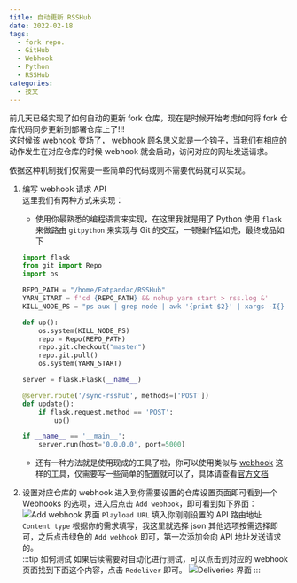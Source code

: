 ```yaml
---
title: 自动更新 RSSHub
date: 2022-02-18
tags:
  - fork repo.
  - GitHub
  - Webhook
  - Python
  - RSSHub
categories:
  - 技文
---
```


前几天已经实现了如何自动的更新 fork 仓库，现在是时候开始考虑如何将 fork 仓库代码同步更新到部署仓库上了!!!  
这时候该 [webhook](https://docs.github.com/en/developers/webhooks-and-events/webhooks/about-webhooks) 登场了， webhook 顾名思义就是一个钩子，当我们有相应的动作发生在对应仓库的时候 webhook 就会启动，访问对应的网址发送请求。

<!-- more -->

依据这种机制我们仅需要一些简单的代码或则不需要代码就可以实现。

1. 编写 webhook 请求 API  
   这里我们有两种方式来实现：

   - 使用你最熟悉的编程语言来实现，在这里我就是用了 Python
     使用 `flask` 来做路由 `gitpython` 来实现与 Git 的交互，一顿操作猛如虎，最终成品如下

   ```Python
   import flask
   from git import Repo
   import os

   REPO_PATH = "/home/Fatpandac/RSSHub"
   YARN_START = f'cd {REPO_PATH} && nohup yarn start > rss.log &'
   KILL_NODE_PS = "ps aux | grep node | awk '{print $2}' | xargs -I{} kill -9 {}"

   def up():
       os.system(KILL_NODE_PS)
       repo = Repo(REPO_PATH)
       repo.git.checkout("master")
       repo.git.pull()
       os.system(YARN_START)

   server = flask.Flask(__name__)

   @server.route('/sync-rsshub', methods=['POST'])
   def update():
       if flask.request.method == 'POST':
           up()

   if __name__ == '__main__':
       server.run(host='0.0.0.0', port=5000)
   ```

   - 还有一种方法就是使用现成的工具了啦，你可以使用类似与 [webhook](https://github.com/adnanh/webhook) 这样的工具，仅需要写一些简单的配置就可以了，具体请查看[官方文档](https://github.com/adnanh/webhook#readme)

2. 设置对应仓库的 webhook
   进入到你需要设置的仓库设置页面即可看到一个 Webhooks 的选项，进入后点击 `Add webhook`，即可看到如下界面：  
   ![Add webhook 界面](/images/gaVNfQHMXT426Ob.png)
   `Playload URL` 填入你刚刚设置的 API 路由地址  
   `Content type` 根据你的需求填写，我这里就选择 json
   其他选项按需选择即可，之后点击绿色的 `Add webhook` 即可，第一次添加会向 API 地址发送请求的。  
   :::tip 如何测试
   如果后续需要对自动化进行测试，可以点击到对应的 webhook 页面找到下面这个内容，点击 `Redeliver` 即可。
   ![Deliveries 界面](/images/I9tTfKNjv2usEWZ.png)
   :::
